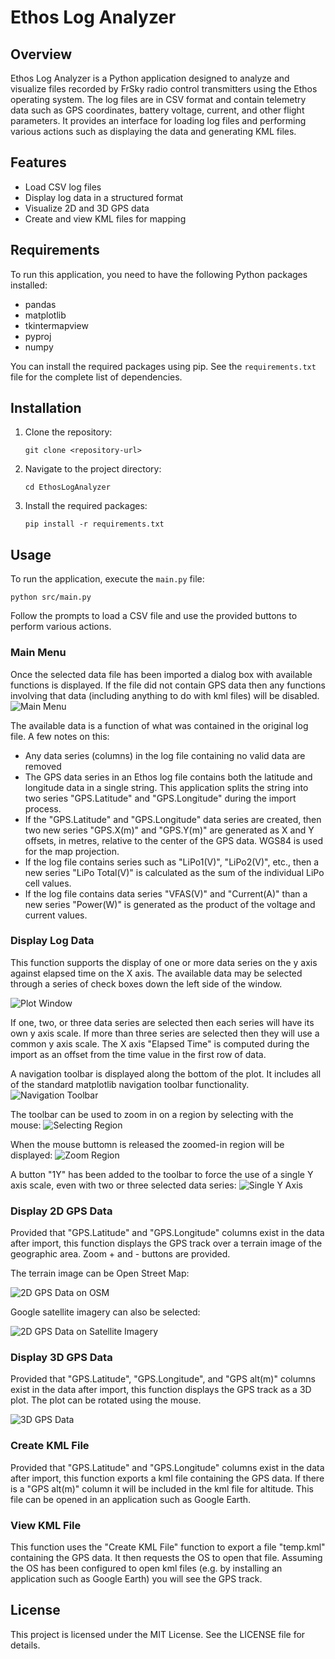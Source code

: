 # Ethos Log Analyzer

## Overview

Ethos Log Analyzer is a Python application designed to analyze and visualize files recorded by FrSky radio control transmitters using the Ethos operating system. The log files are in CSV format and contain telemetry data such as GPS coordinates, battery voltage, current, and other flight parameters. It provides an interface for loading log files and performing various actions such as displaying the data and generating KML files.

## Features

- Load CSV log files
- Display log data in a structured format
- Visualize 2D and 3D GPS data
- Create and view KML files for mapping

## Requirements

To run this application, you need to have the following Python packages installed:

- pandas
- matplotlib
- tkintermapview
- pyproj
- numpy

You can install the required packages using pip. See the `requirements.txt` file for the complete list of dependencies.

## Installation

1. Clone the repository:
   
   ```
   git clone <repository-url>
   ```

2. Navigate to the project directory:
   
   ```
   cd EthosLogAnalyzer
   ```

3. Install the required packages:
   
   ```
   pip install -r requirements.txt
   ```

## Usage

To run the application, execute the `main.py` file:

```
python src/main.py
```

Follow the prompts to load a CSV file and use the provided buttons to perform various actions.

### Main Menu

Once the selected data file has been imported a dialog box with available functions is displayed. If the file did not contain GPS data then any functions involving that data (including anything to do with kml files) will be disabled.
![Main Menu](images/mainmenu.png)

The available data is a function of what was contained in the original log file. A few notes on this:

- Any data series (columns) in the log file containing no valid data are removed
- The GPS data series in an Ethos log file contains both the latitude and longitude data in a single string. This application splits the string into two series "GPS.Latitude" and "GPS.Longitude" during the import process.
- If the "GPS.Latitude" and "GPS.Longitude" data series are created, then two new series "GPS.X(m)" and "GPS.Y(m)" are generated as X and Y offsets, in metres, relative to the center of the GPS data. WGS84 is used for the map projection.
- If the log file contains series such as "LiPo1(V)", "LiPo2(V)", etc., then a new series "LiPo Total(V)" is calculated as the sum of the individual LiPo cell values.
- If the log file contains data series "VFAS(V)" and "Current(A)" than a new series "Power(W)" is generated as the product of the voltage and current values.

### Display Log Data

This function supports the display of one or more data series on the y axis against elapsed time on the X axis.  The available data may be selected through a series of check boxes down the left side of the window. 

![Plot Window](images/plotwindow.png)

If one, two, or three data series are selected then each series will have its own y axis scale. If more than three series are selected then they will use a common y axis scale. The X axis "Elapsed Time" is computed during the import as an offset from the time value in the first row of data.

A navigation toolbar is displayed along the bottom of the plot. It includes all of the standard matplotlib navigation toolbar functionality. 
![Navigation Toolbar](images/navigation_toolbar.png)

The toolbar can be used to zoom in on a region by selecting with the mouse:
![Selecting Region](images/plotwindow_selectingregion.png)

When the mouse buttomn is released the zoomed-in region will be displayed:
![Zoom Region](images/plotwindow_regionselected.png)

A button "1Y" has been added to the toolbar to force the use of a single Y axis scale, even with two or three selected data series:
![Single Y Axis](images/plotwindow_one_y_axis.png)

### Display 2D GPS Data

Provided that "GPS.Latitude" and "GPS.Longitude" columns exist in the data after import, this function displays the GPS track over a terrain image of the geographic area. Zoom + and - buttons are provided.

The terrain image can be Open Street Map:

![2D GPS Data on OSM](images/plot2dgps.png)

Google satellite imagery can also be selected:

![2D GPS Data on Satellite Imagery](images/plot2dgps_googlesatellite.png)

### Display 3D GPS Data

Provided that "GPS.Latitude", "GPS.Longitude", and "GPS alt(m)" columns exist in the data after import, this function displays the GPS track as a 3D plot. The plot can be rotated using the mouse. 

![3D GPS Data](images/plot3dgps.png)

### Create KML File

Provided that "GPS.Latitude" and "GPS.Longitude" columns exist in the data after import, this function exports a kml file containing the GPS data. If there is a "GPS alt(m)" column it will be included in the kml file for altitude. This file can be opened in an application such as Google Earth. 

### View KML File

This function uses the "Create KML File" function to export a file "temp.kml" containing the GPS data. It then requests the OS to open that file. Assuming the OS has been configured to open kml files (e.g. by installing an application such as Google Earth) you will see the GPS track. 

## License

This project is licensed under the MIT License. See the LICENSE file for details.